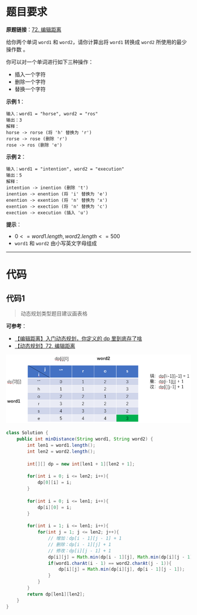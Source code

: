 # 题目要求

**原题链接**：[72. 编辑距离](https://leetcode-cn.com/problems/edit-distance/)

给你两个单词 `word1` 和 `word2`，请你计算出将 `word1` 转换成 `word2` 所使用的最少操作数 。

你可以对一个单词进行如下三种操作：

+ 插入一个字符
+ 删除一个字符
+ 替换一个字符

**示例 1**：

```
输入：word1 = "horse", word2 = "ros"
输出：3
解释：
horse -> rorse (将 'h' 替换为 'r')
rorse -> rose (删除 'r')
rose -> ros (删除 'e')
```


**示例 2**：

```
输入：word1 = "intention", word2 = "execution"
输出：5
解释：
intention -> inention (删除 't')
inention -> enention (将 'i' 替换为 'e')
enention -> exention (将 'n' 替换为 'x')
exention -> exection (将 'n' 替换为 'c')
exection -> execution (插入 'u')
```

**提示**：

+ $0 <= word1.length, word2.length <= 500$
+ `word1` 和 `word2` 由小写英文字母组成

---



# 代码

## 代码1

> 动态规划类型题目建议画表格

**可参考**：

+ [【编辑距离】入门动态规划，你定义的 dp 里到底存了啥](https://leetcode-cn.com/problems/edit-distance/solution/edit-distance-by-ikaruga/)
+ [【动态规划】72. 编辑距离](https://leetcode-cn.com/problems/edit-distance/solution/dong-tai-gui-hua-72-bian-ji-ju-chi-by-bi-okfr/)

![image-20210612100833860](https://raw.githubusercontent.com/YuanbaoQiang/PicGoBed/master/img/image-20210612100833860.png)

```java
class Solution {
    public int minDistance(String word1, String word2) {
        int len1 = word1.length();
        int len2 = word2.length();

        int[][] dp = new int[len1 + 1][len2 + 1];

        for(int i = 0; i <= len2; i++){
            dp[0][i] = i;
        }

        for(int i = 0; i <= len1; i++){
            dp[i][0] = i;
        }

        for(int i = 1; i <= len1; i++){
            for(int j = 1; j <= len2; j++){
                // 增加：dp[i - 1][j - 1] + 1
                // 删除：dp[i - 1][j] + 1
                // 修改：dp[i][j - 1] + 1
                dp[i][j] = Math.min(dp[i - 1][j], Math.min(dp[i][j - 1], dp[i - 1][j - 1])) + 1;
                if(word1.charAt(i - 1) == word2.charAt(j - 1)){
                    dp[i][j] = Math.min(dp[i][j], dp[i - 1][j - 1]);
                }
            }
        }
        return dp[len1][len2];
    }
}
```


